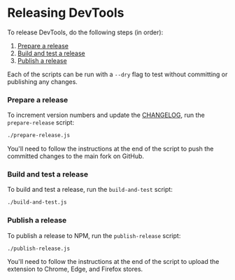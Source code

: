 # Releasing DevTools

To release DevTools, do the following steps (in order):

1. [Prepare a release](#prepare-a-release)
2. [Build and test a release](#build-and-test-a-release)
3. [Publish a release](#publish-a-release)

Each of the scripts can be run with a `--dry` flag to test without committing or publishing any changes.

### Prepare a release

To increment version numbers and update the [CHANGELOG](https://github.com/facebook/react/blob/main/packages/react-devtools/CHANGELOG.md), run the `prepare-release` script:

```sh
./prepare-release.js
```

You'll need to follow the instructions at the end of the script to push the committed changes to the main fork on GitHub.

### Build and test a release

To build and test a release, run the `build-and-test` script:

```sh
./build-and-test.js
```

### Publish a release

To publish a release to NPM, run the `publish-release` script:

```sh
./publish-release.js
```

You'll need to follow the instructions at the end of the script to upload the extension to Chrome, Edge, and Firefox stores.

